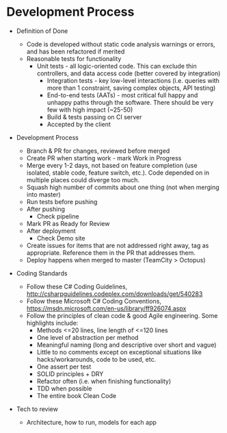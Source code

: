 # Development Process

* Definition of Done
  - Code is developed without static code analysis warnings or errors, and has been refactored if merited
  - Reasonable tests for functionality 
    - Unit tests - all logic-oriented code. This can exclude thin controllers, and data access code (better covered by integration)
	  - Integration tests - key low-level interactions (i.e. queries with more than 1 constraint, saving complex objects, API testing)
	  - End-to-end tests (AATs) - most critical full happy and unhappy paths through the software. There should be very few with high impact (~25-50)
	  - Build & tests passing on CI server
	  - Accepted by the client

* Development Process
  - Branch & PR for changes, reviewed before merged
  - Create PR when starting work - mark Work in Progress 
  - Merge every 1-2 days, not based on feature completion (use isolated, stable code, feature switch, etc.). Code depended on in multiple places could diverge too much. 
  - Squash high number of commits about one thing (not when merging into master) 
  - Run tests before pushing 
  - After pushing
	  - Check pipeline 
  - Mark PR as Ready for Review 
  - After deployment
	  - Check Demo site 
  - Create issues for items that are not addressed right away, tag as appropriate. Reference them in the PR that addresses them.  
  - Deploy happens when merged to master (TeamCity > Octopus)

* Coding Standards 
  - Follow these C# Coding Guidelines, http://csharpguidelines.codeplex.com/downloads/get/540283
  - Follow these Microsoft C# Coding Conventions, https://msdn.microsoft.com/en-us/library/ff926074.aspx
  - Follow the principles of clean code & good Agile engineering. Some highlights include:
    - Methods <=20 lines, line length of <=120 lines
    - One level of abstraction per method 
    - Meaningful naming (long and descriptive over short and vague)
    - Little to no comments except on exceptional situations like hacks/workarounds, code to be used, etc.
    - One assert per test 
    - SOLID principles + DRY
    - Refactor often (i.e. when finishing functionality)
    - TDD when possible  
    - The entire book Clean Code 
 
 * Tech to review
    - Architecture, how to run, models for each app
    
